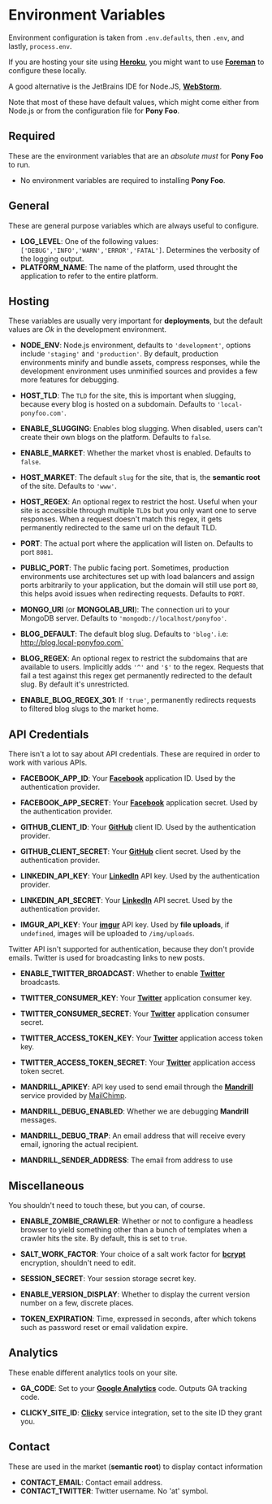 Environment Variables
=====================

Environment configuration is taken from `.env.defaults`, then `.env`, and lastly, `process.env`.

If you are hosting your site using [**Heroku**](https://heroku.com "Heroku"), you might want to use [**Foreman**](https://devcenter.heroku.com/articles/config-vars#local-setup "Local Setup for Heroku sites") to configure these locally.

A good alternative is the JetBrains IDE for Node.JS, [**WebStorm**](http://www.jetbrains.com/webstorm/ "WebStorm"). 

Note that most of these have default values, which might come either from Node.js or from the configuration file for **Pony Foo**.

Required
--------

These are the environment variables that are an _absolute must_ for **Pony Foo** to run.

- No environment variables are required to installing **Pony Foo**.



General
-------

These are general purpose variables which are always useful to configure.

- **LOG_LEVEL**: One of the following values: `['DEBUG','INFO','WARN','ERROR','FATAL']`. Determines the verbosity of the logging output.
- **PLATFORM_NAME**: The name of the platform, used throught the application to refer to the entire platform.


Hosting
-------

These variables are usually very important for **deployments**, but the default values are _Ok_ in the development environment.

- **NODE_ENV**: Node.js environment, defaults to `'development'`, options include `'staging'` and `'production'`. By default, production environments minify and bundle assets, compress responses, while the development environment uses unminified sources and provides a few more features for debugging.
- **HOST_TLD**: The `TLD` for the site, this is important when slugging, because every blog is hosted on a subdomain. Defaults to `'local-ponyfoo.com'`.
- **ENABLE_SLUGGING**: Enables blog slugging. When disabled, users can't create their own blogs on the platform. Defaults to `false`.

- **ENABLE_MARKET**: Whether the market vhost is enabled. Defaults to `false`.
- **HOST_MARKET**: The default `slug` for the site, that is, the **semantic root** of the site. Defaults to `'www'`.

- **HOST_REGEX**: An optional regex to restrict the host. Useful when your site is accessible through multiple `TLD`s but you only want one to serve responses. When a request doesn't match this regex, it gets permanently redirected to the same url on the default TLD.
- **PORT**: The actual port where the application will listen on. Defaults to port `8081`.
- **PUBLIC_PORT**: The public facing port. Sometimes, production environments use architectures set up with load balancers and assign ports arbitrarily to your application, but the domain will still use port `80`, this helps avoid issues when redirecting requests. Defaults to `PORT`.

- **MONGO_URI** (or **MONGOLAB_URI**): The connection uri to your MongoDB server. Defaults to `'mongodb://localhost/ponyfoo'`.

- **BLOG_DEFAULT**: The default blog slug. Defaults to `'blog'`. i.e: http://blog.local-ponyfoo.com`
- **BLOG_REGEX**: An optional regex to restrict the subdomains that are available to users. Implicitly adds `'^'` and `'$'` to the regex. Requests that fail a test against this regex get permanently redirected to the default slug. By default it's unrestricted.
- **ENABLE_BLOG_REGEX_301**: If `'true'`, permanently redirects requests to filtered blog slugs to the market home.

API Credentials
---------------

There isn't a lot to say about API credentials. These are required in order to work with various APIs.

- **FACEBOOK_APP_ID**: Your [**Facebook**](https://developers.facebook.com/apps) application ID. Used by the authentication provider.
- **FACEBOOK_APP_SECRET**: Your [**Facebook**](https://developers.facebook.com/apps) application secret. Used by the authentication provider.

- **GITHUB_CLIENT_ID**: Your [**GitHub**](https://github.com/settings/applications) client ID. Used by the authentication provider.
- **GITHUB_CLIENT_SECRET**: Your [**GitHub**](https://github.com/settings/applications) client secret. Used by the authentication provider.

- **LINKEDIN_API_KEY**: Your [**LinkedIn**](https://www.linkedin.com/secure/developer) API key. Used by the authentication provider.
- **LINKEDIN_API_SECRET**: Your [**LinkedIn**](https://www.linkedin.com/secure/developer) API secret. Used by the authentication provider.

- **IMGUR_API_KEY**: Your [**imgur**](https://imgur.com/register/api_anon) API key. Used by **file uploads**, if `undefined`, images will be uploaded to `/img/uploads`.

Twitter API isn't supported for authentication, because they don't provide emails. Twitter is used for broadcasting links to new posts.

- **ENABLE_TWITTER_BROADCAST**: Whether to enable [**Twitter**](https://dev.twitter.com) broadcasts.
- **TWITTER_CONSUMER_KEY**: Your [**Twitter**](https://dev.twitter.com) application consumer key.
- **TWITTER_CONSUMER_SECRET**: Your [**Twitter**](https://dev.twitter.com) application consumer secret.
- **TWITTER_ACCESS_TOKEN_KEY**: Your [**Twitter**](https://dev.twitter.com) application access token key.
- **TWITTER_ACCESS_TOKEN_SECRET**: Your [**Twitter**](https://dev.twitter.com) application access token secret.

- **MANDRILL_APIKEY**: API key used to send email through the [**Mandrill**](https://mandrillapp.com "Mandrill App") service provided by [MailChimp](http://mailchimp.com/ "MailChimp").
- **MANDRILL_DEBUG_ENABLED**: Whether we are debugging **Mandrill** messages.
- **MANDRILL_DEBUG_TRAP**: An email address that will receive every email, ignoring the actual recipient.
- **MANDRILL_SENDER_ADDRESS**: The email from address to use

Miscellaneous
-------------

You shouldn't need to touch these, but you can, of course.

- **ENABLE_ZOMBIE_CRAWLER**: Whether or not to configure a headless browser to yield something other than a bunch of templates when a crawler hits the site. By default, this is set to `true`.

- **SALT_WORK_FACTOR**: Your choice of a salt work factor for [**bcrypt**](https://github.com/ncb000gt/node.bcrypt.js) encryption, shouldn't need to edit.

- **SESSION_SECRET**: Your session storage secret key.

- **ENABLE_VERSION_DISPLAY**: Whether to display the current version number on a few, discrete places.

- **TOKEN_EXPIRATION**: Time, expressed in seconds, after which tokens such as password reset or email validation expire.


Analytics
---------

These enable different analytics tools on your site.

- **GA_CODE**: Set to your [**Google Analytics**](https://www.google.com/analytics) code. Outputs GA tracking code.

- **CLICKY_SITE_ID**: [**Clicky**](http://clicky.com/ "Clicky Web Analytics") service integration, set to the site ID they grant you.



Contact
---------

These are used in the market (**semantic root**) to display contact information

- **CONTACT_EMAIL**: Contact email address.
- **CONTACT_TWITTER**: Twitter username. No 'at' symbol.